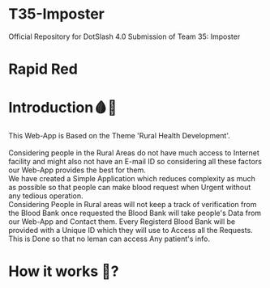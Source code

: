 # T35-Imposter
Official Repository for DotSlash 4.0 Submission of Team 35: Imposter

# Rapid Red 
# Introduction:drop_of_blood::hospital:
This Web-App is Based on the Theme 'Rural Health Development'.<br><br>
Considering people in the Rural Areas do not have much access to Internet facility and might also not have an E-mail ID so considering all these factors our Web-App provides the best for them.<br>
We have created a Simple Application which reduces complexity as much as possible so that people can make blood request when Urgent without any tedious operation.<br>
Considering People in Rural areas will not keep a track of verification from the Blood Bank once requested the Blood Bank will take people's Data from our Web-App and Contact them.
Every Registerd Blood Bank will be provided with a Unique ID which they will use to Access all the Requests. This is Done so that no leman can access Any patient's info. <br>

# How it works :thinking:?


